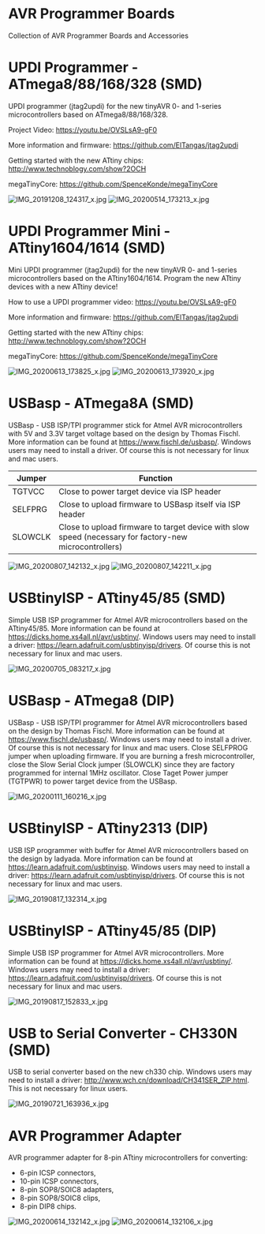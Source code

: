 # AVR Programmer Boards
Collection of AVR Programmer Boards and Accessories

# UPDI Programmer - ATmega8/88/168/328 (SMD)
UPDI programmer (jtag2updi) for the new tinyAVR 0- and 1-series microcontrollers based on ATmega8/88/168/328.

Project Video: https://youtu.be/OVSLsA9-gF0

More information and firmware: https://github.com/ElTangas/jtag2updi

Getting started with the new ATtiny chips: http://www.technoblogy.com/show?2OCH

megaTinyCore: https://github.com/SpenceKonde/megaTinyCore

![IMG_20191208_124317_x.jpg](https://image.easyeda.com/pullimage/PM68XuK188ao1RtIswFbullYaIk90rYgmMzmChER.jpeg)
![IMG_20200514_173213_x.jpg](https://image.easyeda.com/pullimage/IGZjPZZ4m6kjn5Qch3MXRU1gqsGLIccMPUOz08z0.jpeg)

# UPDI Programmer Mini - ATtiny1604/1614 (SMD)
Mini UPDI programmer (jtag2updi) for the new tinyAVR 0- and 1-series microcontrollers based on the ATtiny1604/1614. Program the new ATtiny devices with a new ATtiny device!

How to use a UPDI programmer video: https://youtu.be/OVSLsA9-gF0

More information and firmware: https://github.com/ElTangas/jtag2updi

Getting started with the new ATtiny chips: http://www.technoblogy.com/show?2OCH

megaTinyCore: https://github.com/SpenceKonde/megaTinyCore

![IMG_20200613_173825_x.jpg](https://image.easyeda.com/pullimage/icfYq77BBZRDNswbE3f3vRKpzrFgV8p63hpvzKs4.jpeg)
![IMG_20200613_173920_x.jpg](https://image.easyeda.com/pullimage/qU5N95pMje5yX9TScD6FCIrOMVn27a4kgl2rreWa.jpeg)

# USBasp - ATmega8A (SMD)

USBasp - USB ISP/TPI programmer stick for Atmel AVR microcontrollers with 5V and 3.3V target voltage based on the design by Thomas Fischl. More information can be found at https://www.fischl.de/usbasp/. Windows users may need to install a driver. Of course this is not necessary for linux and mac users.

|Jumper|Function|
|-|-|
|TGTVCC|Close to power target device via ISP header|
|SELFPRG|Close to upload firmware to USBasp itself via ISP header|
|SLOWCLK|Close to upload firmware to target device with slow speed (necessary for factory-new microcontrollers)|

![IMG_20200807_142132_x.jpg](https://image.easyeda.com/pullimage/d0ASArBzXZ8V1ynPEoLOtxn6s97VlMvqZNAw8k3H.jpeg)
![IMG_20200807_142211_x.jpg](https://image.easyeda.com/pullimage/ZjNAFKYcdE5Z6Ej2qIZHsuxyc8uMiJBT51fkMTWi.jpeg)

# USBtinyISP - ATtiny45/85 (SMD)
Simple USB ISP programmer for Atmel AVR microcontrollers based on the ATtiny45/85. More information can be found at https://dicks.home.xs4all.nl/avr/usbtiny/. Windows users may need to install a driver: https://learn.adafruit.com/usbtinyisp/drivers. Of course this is not necessary for linux and mac users.

![IMG_20200705_083217_x.jpg](https://image.easyeda.com/pullimage/qCx6PWBVTSVGHAjXukQMZttNO4id0el6g8eESECR.jpeg)

# USBasp - ATmega8 (DIP)
USBasp - USB ISP/TPI programmer for Atmel AVR microcontrollers based on the design by Thomas Fischl. More information can be found at https://www.fischl.de/usbasp/. Windows users may need to install a driver. Of course this is not necessary for linux and mac users. Close SELFPROG jumper when uploading firmware. If you are burning a fresh microcontroller, close the Slow Serial Clock jumper (SLOWCLK) since they are factory programmed for internal 1MHz oscillator. Close Taget Power jumper (TGTPWR) to power target device from the USBasp.

![IMG_20200111_160216_x.jpg](https://image.easyeda.com/pullimage/7mTvpuRMFyOUBHyYD23iyDAu5gH15Dn6gT4HioRq.jpeg)

# USBtinyISP - ATtiny2313 (DIP)
USB ISP programmer with buffer for Atmel AVR microcontrollers based on the design by ladyada. More information can be found at https://learn.adafruit.com/usbtinyisp. Windows users may need to install a driver: https://learn.adafruit.com/usbtinyisp/drivers. Of course this is not necessary for linux and mac users.

![IMG_20190817_132314_x.jpg](https://image.easyeda.com/pullimage/u9zoNt2S1srkuZI3wce0yCBqCxodPfevkOeClaYS.jpeg)

# USBtinyISP - ATtiny45/85 (DIP)
Simple USB ISP programmer for Atmel AVR microcontrollers. More information can be found at https://dicks.home.xs4all.nl/avr/usbtiny/. Windows users may need to install a driver: https://learn.adafruit.com/usbtinyisp/drivers. Of course this is not necessary for linux and mac users.

![IMG_20190817_152833_x.jpg](https://image.easyeda.com/pullimage/LfcmYyt3g5Lt9UxRwyiwrXzDqmxKaMS0bYB2vpNe.jpeg)

# USB to Serial Converter - CH330N (SMD)
USB to serial converter based on the new ch330 chip. Windows users may need to install a driver: http://www.wch.cn/download/CH341SER_ZIP.html. This is not necessary for linux users.

![IMG_20190721_163936_x.jpg](https://image.easyeda.com/pullimage/AJUqog14Ij64834MfDg9wDvgLqIuHVOqtuximmOm.jpeg)

# AVR Programmer Adapter
AVR programmer adapter for 8-pin ATtiny microcontrollers for converting:
- 6-pin ICSP connectors,
- 10-pin ICSP connectors,
- 8-pin SOP8/SOIC8 adapters,
- 8-pin SOP8/SOIC8 clips,
- 8-pin DIP8 chips.

![IMG_20200614_132142_x.jpg](https://image.easyeda.com/pullimage/2Z1C33oQaDrrEAdvkacl5YyJtu6WFPP9fS3XFmv0.jpeg)
![IMG_20200614_132106_x.jpg](https://image.easyeda.com/pullimage/HYhXpGDUFOx7fKk47dkpx30zrmqlgDVB5G0cT1hW.jpeg)

